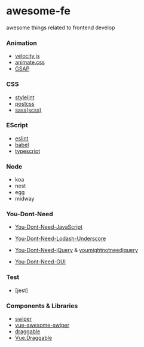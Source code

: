 # awesome-fe
awesome things related to frontend develop

### Animation
- [velocity.js](https://github.com/julianshapiro/velocity)
- [animate.css](https://github.com/daneden/animate.css)
- [GSAP](https://github.com/greensock/GSAP)

### CSS
- [stylelint](https://stylelint.io/)
- [postcss](https://postcss.org/)
- [sass(scss)](https://sass-lang.com/)

### EScript
- [eslint](https://eslint.org/)
- [babel](https://babeljs.io/)
- [typescript](http://typescriptlang.org/)

### Node
- koa
- nest
- egg
- midway

### You-Dont-Need

- [You-Dont-Need-JavaScript](https://github.com/you-dont-need/You-Dont-Need-JavaScript)
- [You-Dont-Need-Lodash-Underscore](https://github.com/you-dont-need/You-Dont-Need-Lodash-Underscore)
- [You-Dont-Need-jQuery](https://github.com/nefe/You-Dont-Need-jQuery) & [youmightnotneedjquery](http://youmightnotneedjquery.com/)

- [You-Dont-Need-GUI](https://github.com/you-dont-need/You-Dont-Need-GUI)

### Test
- [jest]

### Components & Libraries
- [swiper](https://github.com/nolimits4web/swiper)
- [vue-awesome-swiper](https://github.com/surmon-china/vue-awesome-swiper)
- [draggable](https://github.com/Shopify/draggable)
- [Vue.Draggable](https://github.com/SortableJS/Vue.Draggable)